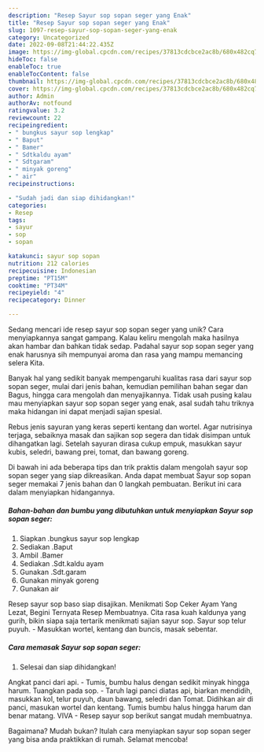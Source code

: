 ```yaml
---
description: "Resep Sayur sop sopan seger yang Enak"
title: "Resep Sayur sop sopan seger yang Enak"
slug: 1097-resep-sayur-sop-sopan-seger-yang-enak
category: Uncategorized
date: 2022-09-08T21:44:22.435Z
image: https://img-global.cpcdn.com/recipes/37813cdcbce2ac8b/680x482cq70/sayur-sop-sopan-seger-foto-resep-utama.jpg
hideToc: false
enableToc: true
enableTocContent: false
thumbnail: https://img-global.cpcdn.com/recipes/37813cdcbce2ac8b/680x482cq70/sayur-sop-sopan-seger-foto-resep-utama.jpg
cover: https://img-global.cpcdn.com/recipes/37813cdcbce2ac8b/680x482cq70/sayur-sop-sopan-seger-foto-resep-utama.jpg
author: Admin
authorAv: notfound
ratingvalue: 3.2
reviewcount: 22
recipeingredient:
- " bungkus sayur sop lengkap"
- " Baput"
- " Bamer"
- " Sdtkaldu ayam"
- " Sdtgaram"
- " minyak goreng"
- " air"
recipeinstructions:

- "Sudah jadi dan siap dihidangkan!"
categories:
- Resep
tags:
- sayur
- sop
- sopan

katakunci: sayur sop sopan 
nutrition: 212 calories
recipecuisine: Indonesian
preptime: "PT15M"
cooktime: "PT34M"
recipeyield: "4"
recipecategory: Dinner

---
```





Sedang mencari ide resep sayur sop sopan seger yang unik? Cara menyiapkannya sangat gampang. Kalau keliru mengolah maka hasilnya akan hambar dan bahkan tidak sedap. Padahal sayur sop sopan seger yang enak harusnya sih mempunyai aroma dan rasa yang mampu memancing selera Kita.





Banyak hal yang sedikit banyak mempengaruhi kualitas rasa dari sayur sop sopan seger, mulai dari jenis bahan, kemudian pemilihan bahan segar dan Bagus, hingga cara mengolah dan menyajikannya. Tidak usah pusing kalau mau menyiapkan sayur sop sopan seger yang enak,      asal sudah tahu triknya maka hidangan ini dapat menjadi sajian spesial.














Rebus jenis sayuran yang keras seperti kentang dan wortel. Agar nutrisinya terjaga, sebaiknya masak dan sajikan sop segera dan tidak disimpan untuk dihangatkan lagi. Setelah sayuran dirasa cukup empuk, masukkan sayur kubis, seledri, bawang prei, tomat, dan bawang goreng.






Di bawah ini ada beberapa tips dan trik praktis dalam mengolah sayur sop sopan seger yang siap dikreasikan. Anda dapat membuat Sayur sop sopan seger memakai 7 jenis bahan dan 0 langkah pembuatan. Berikut ini cara dalam menyiapkan hidangannya.

<!--inarticleads1-->

##### Bahan-bahan dan bumbu yang dibutuhkan untuk menyiapkan Sayur sop sopan seger:

1. Siapkan  .bungkus sayur sop lengkap
1. Sediakan  .Baput
1. Ambil  .Bamer
1. Sediakan  .Sdt.kaldu ayam
1. Gunakan  .Sdt.garam
1. Gunakan  minyak goreng
1. Gunakan  air


Resep sayur sop baso siap disajikan. Menikmati Sop Ceker Ayam Yang Lezat, Begini Ternyata Resep Membuatnya. Cita rasa kuah kaldunya yang gurih, bikin siapa saja tertarik menikmati sajian sayur sop. Sayur sop telur puyuh. - Masukkan wortel, kentang dan buncis, masak sebentar. 

<!--inarticleads2-->

##### Cara memasak Sayur sop sopan seger:


1. Selesai dan siap dihidangkan!

Angkat panci dari api. - Tumis, bumbu halus dengan sedikit minyak hingga harum. Tuangkan pada sop. - Taruh lagi panci diatas api, biarkan mendidih, masukkan kol, telur puyuh, daun bawang, seledri dan Tomat. Didihkan air di panci, masukan wortel dan kentang. Tumis bumbu halus hingga harum dan benar matang. VIVA - Resep sayur sop berikut sangat mudah membuatnya. 

Bagaimana? Mudah bukan? Itulah cara menyiapkan sayur sop sopan seger yang bisa anda praktikkan di rumah. Selamat mencoba!
